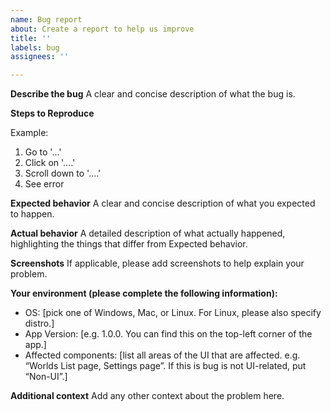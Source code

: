 ```yaml
---
name: Bug report
about: Create a report to help us improve
title: ''
labels: bug
assignees: ''

---
```


**Describe the bug**
A clear and concise description of what the bug is.

**Steps to Reproduce**

Example:
1. Go to '...'
2. Click on '....'
3. Scroll down to '....'
4. See error

**Expected behavior**
A clear and concise description of what you expected to happen.

**Actual behavior**
A detailed description of what actually happened, highlighting the things that differ from Expected behavior.

**Screenshots**
If applicable, please add screenshots to help explain your problem.

**Your environment (please complete the following information):**
 - OS: [pick one of Windows, Mac, or Linux. For Linux, please also specify distro.]
 - App Version: [e.g. 1.0.0. You can find this on the top-left corner of the app.]
 - Affected components: [list all areas of the UI that are affected. e.g. “Worlds List page, Settings page”. If this is bug is not UI-related, put “Non-UI”.]

**Additional context**
Add any other context about the problem here.
